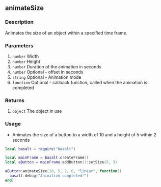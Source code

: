 ## animateSize

### Description

Animates the size of an object within a specified time frame.

### Parameters

1. `number` Width
2. `number` Height
3. `number` Duration of the animation in seconds
4. `number` Optional - offset in seconds
5. `string` Optional - Animation mode
6. `function` Optional - callback function, called when the animation is completed

### Returns

1. `object` The object in use

### Usage

* Animates the size of a button to a width of 10 and a height of 5 within 2 seconds

```lua
local basalt = require("basalt")

local mainFrame = basalt.createFrame()
local aButton = mainFrame:addButton():setSize(5, 3)

aButton:animateSize(10, 5, 2, 0, "linear", function()
  basalt.debug("Animation completed!")
end)
```
